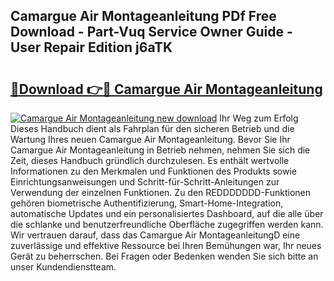 ## Camargue Air Montageanleitung PDf Free Download - Part-Vuq Service Owner Guide - User Repair Edition j6aTK

# <h2><a href="http://df859w.blite.top/?on=Camargue+Air+Montageanleitung">🔗Download 👉🔴 Camargue Air Montageanleitung</a></h2>

[![Camargue Air Montageanleitung new download](https://i.imgur.com/lujVjoI.png)](http://df859w.blite.top/?on=Camargue+Air+Montageanleitung)
Ihr Weg zum Erfolg Dieses Handbuch dient als Fahrplan für den sicheren Betrieb und die Wartung Ihres neuen Camargue Air Montageanleitung. Bevor Sie Ihr Camargue Air Montageanleitung in Betrieb nehmen, nehmen Sie sich die Zeit, dieses Handbuch gründlich durchzulesen. Es enthält wertvolle Informationen zu den Merkmalen und Funktionen des Produkts sowie Einrichtungsanweisungen und Schritt-für-Schritt-Anleitungen zur Verwendung der einzelnen Funktionen. Zu den REDDDDDDD-Funktionen gehören biometrische Authentifizierung, Smart-Home-Integration, automatische Updates und ein personalisiertes Dashboard, auf die alle über die schlanke und benutzerfreundliche Oberfläche zugegriffen werden kann. Wir vertrauen darauf, dass das Camargue Air MontageanleitungD eine zuverlässige und effektive Ressource bei Ihren Bemühungen war, Ihr neues Gerät zu beherrschen. Bei Fragen oder Bedenken wenden Sie sich bitte an unser Kundendienstteam.
